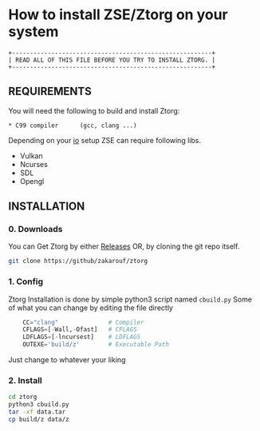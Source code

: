 # How to install ZSE/Ztorg on your system

    +--------------------------------------------------------+
    | READ ALL OF THIS FILE BEFORE YOU TRY TO INSTALL ZTORG. |
    +--------------------------------------------------------+

## REQUIREMENTS

You will need the following to build and install Ztorg:

    * C99 compiler      (gcc, clang ...)

Depending on your [io]() setup ZSE can require following libs.
* Vulkan
* Ncurses
* SDL
* Opengl


## INSTALLATION

### 0. Downloads

You can Get Ztorg by either [Releases](https://github.com/zakarouf/ztorg/releases)
OR, by cloning the git repo itself.
```sh
git clone https://github/zakarouf/ztorg
```

### 1. Config

Ztorg Installation is done by simple python3 script named `cbuild.py`
Some of what you can change by editing the file directly
```python
    CC="clang"              # Compiler
    CFLAGS=[-Wall,-Ofast]   # CFLAGS
    LDFLAGS=[-lncursest]    # LDFLAGS
    OUTEXE='build/z'        # Executable Path
```
Just change to whatever your liking

### 2. Install

```sh
cd ztorg
python3 cbuild.py
tar -xf data.tar
cp build/z data/z
```
